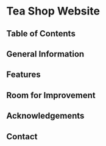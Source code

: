 # Tea Shop Website

## Table of Contents

## General Information

## Features

## Room for Improvement

## Acknowledgements

## Contact